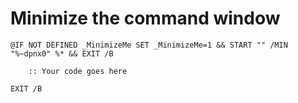 # Minimize the command window
```batch
@IF NOT DEFINED _MinimizeMe SET _MinimizeMe=1 && START "" /MIN "%~dpnx0" %* && EXIT /B

    :: Your code goes here

EXIT /B
```
